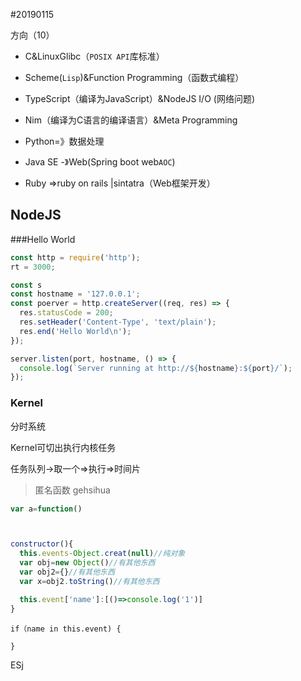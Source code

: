 #20190115

方向（10）

- C&LinuxGlibc（`POSIX API`库标准）
- Scheme(`Lisp`)&Function Programming（函数式编程）
- TypeScript（编译为JavaScript）&NodeJS I/O (网络问题)
- Nim（编译为C语言的编译语言）&Meta Programming

- Python=》数据处理

- Java SE -》Web(Spring boot web`AOC`)

- Ruby =>ruby on rails |sintatra（Web框架开发） 


## NodeJS

###Hello World

```javascript
const http = require('http');
rt = 3000;

const s
const hostname = '127.0.0.1';
const poerver = http.createServer((req, res) => {
  res.statusCode = 200;
  res.setHeader('Content-Type', 'text/plain');
  res.end('Hello World\n');
});

server.listen(port, hostname, () => {
  console.log(`Server running at http://${hostname}:${port}/`);
});

```

### Kernel

分时系统

Kernel可切出执行内核任务

任务队列->取一个=>执行=>时间片


>匿名函数  gehsihua

```javascript
var a=function()
```

```javascript

```


```javascript

constructor(){
  this.events-Object.creat(null)//纯对象
  var obj=new Object()//有其他东西
  var obj2={}//有其他东西
  var x=obj2.toString()//有其他东西

  this.event['name']:[()=>console.log('1')]
}

```

```ES6
if（name in this.event) {
  
}

```


ESj